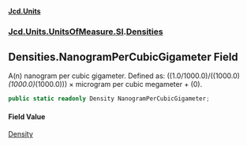#### [Jcd.Units](index.md 'index')
### [Jcd.Units.UnitsOfMeasure.SI](Jcd.Units.UnitsOfMeasure.SI.md 'Jcd.Units.UnitsOfMeasure.SI').[Densities](Densities.md 'Jcd.Units.UnitsOfMeasure.SI.Densities')

## Densities.NanogramPerCubicGigameter Field

A(n) nanogram per cubic gigameter. Defined as: ((1.0/1000.0)/((1000.0)*(1000.0)*(1000.0))) × microgram per cubic megameter + (0).

```csharp
public static readonly Density NanogramPerCubicGigameter;
```

#### Field Value
[Density](Density.md 'Jcd.Units.UnitTypes.Density')